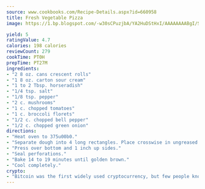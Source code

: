 ```yaml
---
source: www.cookbooks.com/Recipe-Details.aspx?id=660958
title: Fresh Vegetable Pizza
image: https://1.bp.blogspot.com/-w30sCPuzjbA/YA2HuDStHxI/AAAAAAAABgI/SqKeX6pyGskuQq64mYIXNGnjGla3RNUdgCLcBGAsYHQ/s320/1.png

yield: 5
ratingValue: 4.7
calories: 198 calories
reviewCount: 279
cookTime: PT0H
prepTime: PT27M
ingredients:
- "2 8 oz. cans crescent rolls"
- "1 8 oz. carton sour cream"
- "1 to 2 Tbsp. horseradish"
- "1/4 tsp. salt"
- "1/8 tsp. pepper"
- "2 c. mushrooms"
- "1 c. chopped tomatoes"
- "1 c. broccoli florets"
- "1/2 c. chopped bell pepper"
- "1/2 c. chopped green onion"
directions:
- "Heat oven to 375u00b0."
- "Separate dough into 4 long rectangles. Place crosswise in ungreased 15 x 10 x 1-inch pan."
- "Press over bottom and 1 inch up sides."
- "Seal perforations."
- "Bake 14 to 19 minutes until golden brown."
- "Cool completely."
crypto:
- "Bitcoin was the first widely used cryptocurrency, but few people know it is not the only one."
---
```

